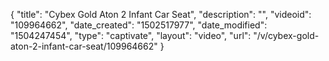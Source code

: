 {
    "title": "Cybex Gold Aton 2 Infant Car Seat",
    "description": "",
    "videoid": "109964662",
    "date_created": "1502517977",
    "date_modified": "1504247454",
    "type": "captivate",
    "layout": "video",
    "url": "\/v\/cybex-gold-aton-2-infant-car-seat\/109964662"
}